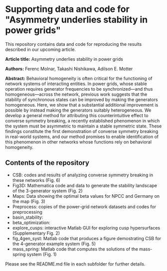 # Supporting data and code for "Asymmetry underlies stability in power grids"

This repository contains data and code for reproducing the results described in our upcoming article.

**Article title:** Asymmetry underlies stability in power grids

**Authors:** Ferenc Molnar, Takashi Nishikawa, Adilson E. Motter

**Abstract:**
Behavioral homogeneity is often critical for the functioning of network systems
of interacting entities. In power grids, whose stable operation requires
generator frequencies to be synchronized—and thus homogeneous—across the network, previous work
suggests that the stability of synchronous states can be improved
by making the generators homogeneous. Here, we show that a substantial additional
improvement is possible by instead making the generators suitably
heterogeneous. We develop a general method for attributing this counterintuitive
effect to converse symmetry breaking, a recently established phenomenon
in which the system must be asymmetric to maintain a stable symmetric state.
These findings constitute the first demonstration of converse symmetry breaking
in real-world systems, and our method promises to enable identification of
this phenomenon in other networks whose functions rely on behavioral
homogeneity.

## Contents of the repository
- CSB: codes and results of analyzing converse symmetry breaking in these networks (Fig. 6)
- Fig3D: Mathematica code and data to generate the stability landscape of the 3-generator system (Fig. 2)
- Maps: Data showing the optimal beta values for NPCC and Germany on the map (Fig. 3)
- Preprocess: copies of the power-grid network datasets and codes for preprocessing
- basin_stability: 
- beta_optimization:
- explore_cusps: interactive Matlab GUI for exploring cusp hypersurfaces (Supplementary Fig. 2)
- fig_4gen_syst: Matlab code that produces a figure demostrating CSB for the 4-generator example system (Fig. 5)
- mass_spring: Matlab code that computes the solutions of the mass-spring system (Fig. 1)

Please see the README.md file in each subfolder for further details.
